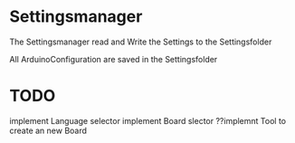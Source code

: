 # Settingsmanager

The Settingsmanager read and Write the Settings to the Settingsfolder

All ArduinoConfiguration are saved in the Settingsfolder

# TODO

implement Language selector
implement Board slector
??implemnt Tool to create an new Board 